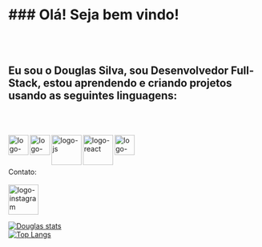 
<h1 >### Olá! Seja bem vindo!</h1>
<br>
<br>
<h2>Eu sou o Douglas Silva, sou Desenvolvedor Full-Stack, 
estou aprendendo e criando projetos usando as seguintes linguagens:</h2>
<br>
<br>
<p>
<img align="left" src="https://media.licdn.com/dms/image/v2/D4D12AQFl_8-6ezTgnQ/article-cover_image-shrink_720_1280/article-cover_image-shrink_720_1280/0/1677675601354?e=2147483647&v=beta&t=54aV9EqZukiDcGVp2z63QnbuU5YdQ0IdSmCevg2uEhg" alt="logo-html" width= 40px; >
<img align="left" src="https://diegomariano.com/wp-content/uploads/2020/08/logo-2582747_640-e1597771254582.png" alt="logo-css" width= 40px; >
<img align="left" src="https://tipscode.com.br/uploads/2020/01/js.png" alt="logo-js" width= 60px; >
<img align="left" src="https://encrypted-tbn0.gstatic.com/images?q=tbn:ANd9GcSBLimkxKgVwum5XDrN89s2lmt_EFlBdJeItA&s" alt="logo-react" width= 60px; >
<img align="left" src="https://images.g2crowd.com/uploads/product/image/large_detail/large_detail_f0b606abb6d19089febc9faeeba5bc05/nodejs-development-services.png" alt="logo-nodejs" width= 40px; >
</p>
<br/>
<br/>
<br/>
<p>
Contato:
<br/>
<br/>
<a href="https://www.instagram.com/douglas_fp_silva/#">
<img src="https://encrypted-tbn0.gstatic.com/images?q=tbn:ANd9GcS5U3qOgU4Vlxn0yUPmaUj8AlMwR7woDUgJzg&s" alt="logo-instagram" width= 60px; >
<a/>
</p>

[![Douglas stats](https://github-readme-stats.vercel.app/api?username=douglasfelipe83)](https://github.com/anuraghazra/github-readme-stats)
<br/>
[![Top Langs](https://github-readme-stats.vercel.app/api/top-langs/?username=douglasfelipe83)](https://github.com/anuraghazra/github-readme-stats)
